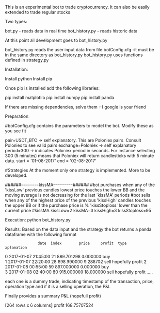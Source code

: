 This is an experimental bot to trade cryptocurrency. It can also be easily extended to trade regular stocks

Two types:

bot.py - reads data in real time
bot_history.py - reads historic data

At this point all development goes to bot_history.py

bot_history.py reads the user input data from file botConfig.cfg -it must be in the same directory as bot_history.py
bot_history.py uses functions defined in strategy.py

Installation:

Install python
Install pip

Once pip is installed add the following libraries:

pip install matplotlib
pip install numpy
pip install panda

If there are missing dependencies, solve them :-) google is your friend

Preparation:

#botConfig.cfg contains the parameters to model the bot. Modify these as you see fit

pair=USDT_BTC			-> self explanatory. This are Poloniex pairs. Consult Poloniex to see valid pairs
exchange=Poloniex		-> self explanatory
period=300				-> indicates Poloniex period in seconds. For instance selecting 300 (5 minutes) means that Poloniex will return candlesticks with 5 minute data. 
start = '01-08-2017'
end = '02-08-2017'


#Strategies
At the moment only one strategy is implemented. More to be developed.

######---------kissMA----------###### 
#bot purchases when any of the 'kissLow' previous candles lowest price touches the lower BB and the moving average is not decreasing for the last 'kissMA' periods
#bot sells when any of the highest price of the previous 'kissHigh' candles touches the upper BB or if the purchase price is % 'kissStoploss' lower than the current price
#kissMA
kissLow=2
kissMA=3
kissHigh=3
kissStoploss=95


Execution:
python bot_history.py

Results:
Based on the data input and the strategy the bot returns a panda dataframe with the following format  

                   date  index        price     profit  type        xplanation
0   2017-01-07 21:45:00     21   889.701298   0.000000   buy                  
1   2017-01-07 22:20:00     28   898.990000   9.288702  sell  hopefully profit
2   2017-01-08 00:55:00     59   897.000000   0.000000   buy                  
3   2017-01-08 02:40:00     80   915.000000  18.000000  sell  hopefully profit
.....

each one is a dummy trade, indicating timestamp of the transaction, price, operation type and if it is a selling operation, the P&L

Finally provides a summary P&L (hopefull profit)

[264 rows x 6 columns]
profit 168.75707524


